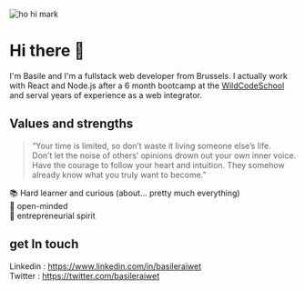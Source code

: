 ![ho hi mark](https://miro.medium.com/max/1800/1*6-xhHQ66MVyfuWw5OjuAlw.gif)
# Hi there 👋
I'm Basile and I'm a fullstack web developer from Brussels. I actually work with React and Node.js after a 6 month bootcamp at the [WildCodeSchool](https://www.wildcodeschool.com) and serval years of experience as a web integrator.

## Values and strengths
> “Your time is limited, so don’t waste it living someone else’s life. <br/>
> Don’t let the noise of others’ opinions drown out your own inner voice. <br/>
> Have the courage to follow your heart and intuition. They somehow already know what you truly want to become.”

📚 Hard learner and curious (about... pretty much everything)<br/>
🧠 open-minded<br/>
🚀 entrepreneurial spirit<br/>

## get In touch
Linkedin : https://www.linkedin.com/in/basileraiwet <br/>
Twitter : https://twitter.com/basileraiwet
